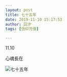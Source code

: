 ```yaml
---
layout: post
title: 七十五年
date: 2019-11-10 15:17:53
author: 回汐
tags: [信仰充值]

---
```

11.10

心魂長在


![七十五年](https://i.loli.net/2020/07/19/uqNyxie1OBT3UdJ.png)
